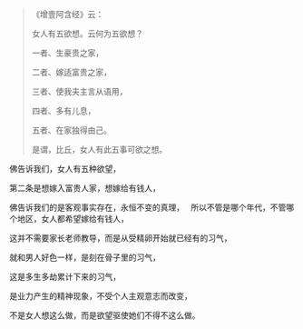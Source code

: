 > 《增壹阿含经》云： 
> 
> 女人有五欲想。云何为五欲想？
> 
> 一者、生豪贵之家，
> 
> 二者、嫁适富贵之家，
> 
> 三者、使我夫主言从语用，
> 
> 四者、多有儿息，
> 
> 五者、在家独得由己。
> 
> 是谓，比丘，女人有此五事可欲之想。

佛告诉我们，女人有五种欲望，

第二条是想嫁入富贵人家，想嫁给有钱人，

佛告诉我们的是客观事实存在，永恒不变的真理，
&nbsp;
所以不管是哪个年代，不管哪个地区，女人都希望嫁给有钱人，

这并不需要家长老师教导，而是从受精卵开始就已经有的习气，

就和男人好色一样，是刻在骨子里的习气，

这是多生多劫累计下来的习气，

是业力产生的精神现象，不受个人主观意志而改变，

不是女人想这么做，而是欲望驱使她们不得不这么做。